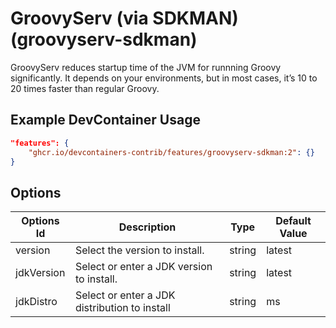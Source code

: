 
# GroovyServ (via SDKMAN) (groovyserv-sdkman)

GroovyServ reduces startup time of the JVM for runnning Groovy significantly. It
depends on your environments, but in most cases, it’s 10 to 20 times faster than
regular Groovy.

## Example DevContainer Usage

```json
"features": {
    "ghcr.io/devcontainers-contrib/features/groovyserv-sdkman:2": {}
}
```

## Options

| Options Id | Description | Type | Default Value |
|-----|-----|-----|-----|
| version | Select the version to install. | string | latest |
| jdkVersion | Select or enter a JDK version to install. | string | latest |
| jdkDistro | Select or enter a JDK distribution to install | string | ms |


